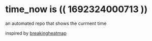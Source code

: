 # time_now is (( 1692324000713 ))

an automated repo that shows the currnent time

inspired by [breakingheatmap](https://github.com/breakingheatmap/breakingheatmap)